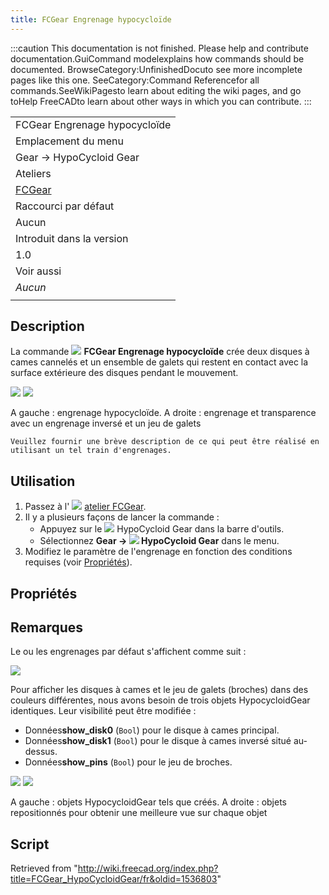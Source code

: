 ```yaml
---
title: FCGear Engrenage hypocycloïde
---
```

:::caution
This documentation is not finished. Please help and contribute documentation.GuiCommand modelexplains how commands should be documented. BrowseCategory:UnfinishedDocuto see more incomplete pages like this one. SeeCategory:Command Referencefor all commands.SeeWikiPagesto learn about editing the wiki pages, and go toHelp FreeCADto learn about other ways in which you can contribute.
:::

|  |
| --- |
| FCGear Engrenage hypocycloïde |
| Emplacement du menu |
| Gear → HypoCycloid Gear |
| Ateliers |
| [FCGear](/FCGear_Workbench/fr "FCGear Workbench/fr") |
| Raccourci par défaut |
| Aucun |
| Introduit dans la version |
| 1.0 |
| Voir aussi |
| *Aucun* |
|  |

## Description

La commande ![](/images/FCGear_HypoCycloidGear.svg) **FCGear Engrenage hypocycloïde** crée deux disques à cames cannelés et un ensemble de galets qui restent en contact avec la surface extérieure des disques pendant le mouvement.

![](/images/FCGear_FCGear_HypoCycloidGear-04.png) ![](/images/FCGear_FCGear_HypoCycloidGear-05.png)

A gauche : engrenage hypocycloïde. A droite : engrenage et transparence avec un engrenage inversé et un jeu de galets

```
Veuillez fournir une brève description de ce qui peut être réalisé en utilisant un tel train d'engrenages.

```

## Utilisation

1. Passez à l' ![](/images/FCGear_workbench_icon.svg) [atelier FCGear](/FCGear_Workbench/fr "FCGear Workbench/fr").
2. Il y a plusieurs façons de lancer la commande :
   * Appuyez sur le ![](/images/FCGear_HypoCycloidGear.svg) HypoCycloid Gear dans la barre d'outils.
   * Sélectionnez **Gear → ![](/images/FCGear_HypoCycloidGear.svg) HypoCycloid Gear** dans le menu.
3. Modifiez le paramètre de l'engrenage en fonction des conditions requises (voir [Propriétés](#Propri.C3.A9t.C3.A9s)).

## Propriétés

## Remarques

Le ou les engrenages par défaut s'affichent comme suit :

![](/images/FCGear_FCGear_HypoCycloidGear-01.png)

Pour afficher les disques à cames et le jeu de galets (broches) dans des couleurs différentes, nous avons besoin de trois objets HypocycloidGear identiques. Leur visibilité peut être modifiée :

* Données**show\_disk0** (`Bool`) pour le disque à cames principal.
* Données**show\_disk1** (`Bool`) pour le disque à cames inversé situé au-dessus.
* Données**show\_pins** (`Bool`) pour le jeu de broches.

![](/images/FCGear_FCGear_HypoCycloidGear-02.png) ![](/images/FCGear_FCGear_HypoCycloidGear-03.png)

A gauche : objets HypocycloidGear tels que créés. A droite : objets repositionnés pour obtenir une meilleure vue sur chaque objet

## Script

Retrieved from "<http://wiki.freecad.org/index.php?title=FCGear_HypoCycloidGear/fr&oldid=1536803>"